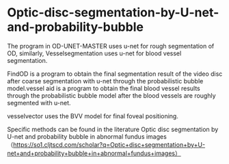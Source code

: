# Optic-disc-segmentation-by-U-net-and-probability-bubble
The program in OD-UNET-MASTER uses u-net for rough segmentation of OD, similarly, Vesselsegmentation uses u-net for blood vessel segmentation.



FindOD is a program to obtain the final segmentation result of the video disc after coarse segmentation with u-net through the probabilistic bubble model.vessel aid is a program to obtain the final blood vessel results through the probabilistic bubble model after the blood vessels are roughly segmented with u-net.



vesselvector uses the BVV model for final foveal positioning.



Specific methods can be found in the literature Optic disc segmentation by U-net and probability bubble in abnormal fundus images（https://so1.cljtscd.com/scholar?q=Optic+disc+segmentation+by+U-net+and+probability+bubble+in+abnormal+fundus+images）
